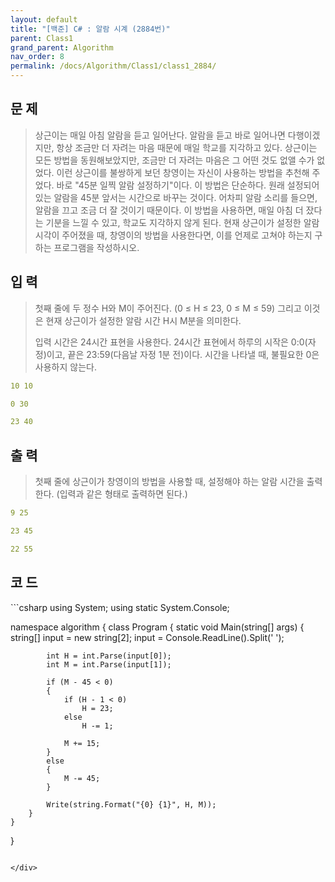 ```yaml
---
layout: default
title: "[백준] C# : 알람 시계 (2884번)"
parent: Class1
grand_parent: Algorithm
nav_order: 8
permalink: /docs/Algorithm/Class1/class1_2884/
---
```


## 문 제
> 상근이는 매일 아침 알람을 듣고 일어난다. 알람을 듣고 바로 일어나면 다행이겠지만, 항상 조금만 더 자려는 마음 때문에 매일 학교를 지각하고 있다.
>상근이는 모든 방법을 동원해보았지만, 조금만 더 자려는 마음은 그 어떤 것도 없앨 수가 없었다.
> 이런 상근이를 불쌍하게 보던 창영이는 자신이 사용하는 방법을 추천해 주었다.
> 바로 "45분 일찍 알람 설정하기"이다.
> 이 방법은 단순하다. 원래 설정되어 있는 알람을 45분 앞서는 시간으로 바꾸는 것이다. 어차피 알람 소리를 들으면, 알람을 끄고 조금 더 잘 것이기 때문이다. 이 방법을 사용하면, 매일 아침 더 잤다는 기분을 느낄 수 있고, 학교도 지각하지 않게 된다.
> 현재 상근이가 설정한 알람 시각이 주어졌을 때, 창영이의 방법을 사용한다면, 이를 언제로 고쳐야 하는지 구하는 프로그램을 작성하시오.


## 입 력
> 첫째 줄에 두 정수 H와 M이 주어진다. (0 ≤ H ≤ 23, 0 ≤ M ≤ 59) 그리고 이것은 현재 상근이가 설정한 알람 시간 H시 M분을 의미한다.
>
> 입력 시간은 24시간 표현을 사용한다. 24시간 표현에서 하루의 시작은 0:0(자정)이고, 끝은 23:59(다음날 자정 1분 전)이다. 시간을 나타낼 때, 불필요한 0은 사용하지 않는다.


```yaml
10 10
```

```yaml
0 30
```

```yaml
23 40
```

## 출 력
> 첫째 줄에 상근이가 창영이의 방법을 사용할 때, 설정해야 하는 알람 시간을 출력한다. (입력과 같은 형태로 출력하면 된다.)


```yaml
9 25
```

```yaml
23 45
```

```yaml
22 55
```

## 코 드

<div class="code-example" markdown="1">
```csharp
using System;
using static System.Console;

namespace algorithm
{
    class Program
    {
        static void Main(string[] args)
        {
            string[] input = new string[2];
            input = Console.ReadLine().Split(' ');

            int H = int.Parse(input[0]);
            int M = int.Parse(input[1]);

            if (M - 45 < 0)
            {
                if (H - 1 < 0)
                    H = 23;
                else
                    H -= 1;

                M += 15;
            }
            else
            {
                M -= 45;
            }

            Write(string.Format("{0} {1}", H, M));
        }
    }
}
```

</div>